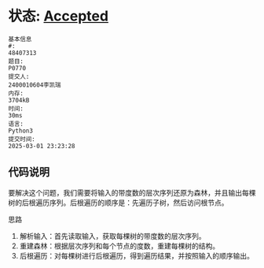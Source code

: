 # 状态: [Accepted](http://dsbpython.openjudge.cn/dspythonbook/solution/48407313/)
```
基本信息
#:
48407313
题目:
P0770
提交人:
2400010604李凯瑞
内存:
3704kB
时间:
30ms
语言:
Python3
提交时间:
2025-03-01 23:23:28
```
## 代码说明
要解决这个问题，我们需要将输入的带度数的层次序列还原为森林，并且输出每棵树的后根遍历序列。后根遍历的顺序是：先遍历子树，然后访问根节点。

思路
1. 解析输入：首先读取输入，获取每棵树的带度数的层次序列。
2. 重建森林：根据层次序列和每个节点的度数，重建每棵树的结构。
3. 后根遍历：对每棵树进行后根遍历，得到遍历结果，并按照输入的顺序输出。